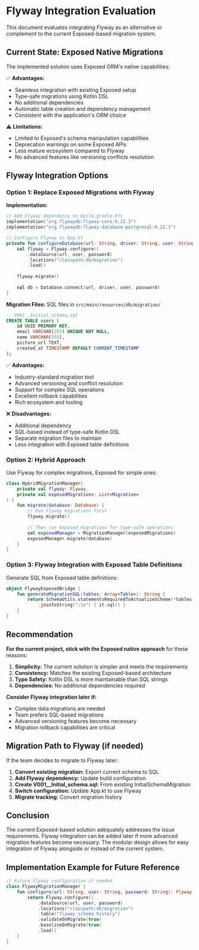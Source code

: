 # Flyway Integration Evaluation

This document evaluates integrating Flyway as an alternative or complement to the current Exposed-based migration system.

## Current State: Exposed Native Migrations

The implemented solution uses Exposed ORM's native capabilities:

✅ **Advantages:**
- Seamless integration with existing Exposed setup
- Type-safe migrations using Kotlin DSL
- No additional dependencies
- Automatic table creation and dependency management
- Consistent with the application's ORM choice

⚠️ **Limitations:**
- Limited to Exposed's schema manipulation capabilities
- Deprecation warnings on some Exposed APIs
- Less mature ecosystem compared to Flyway
- No advanced features like versioning conflicts resolution

## Flyway Integration Options

### Option 1: Replace Exposed Migrations with Flyway

**Implementation:**
```kotlin
// Add Flyway dependency to build.gradle.kts
implementation("org.flywaydb:flyway-core:9.22.3")
implementation("org.flywaydb:flyway-database-postgresql:9.22.3")

// Configure Flyway in App.kt
private fun configureDatabase(url: String, driver: String, user: String, password: String) {
    val flyway = Flyway.configure()
        .dataSource(url, user, password)
        .locations("classpath:db/migration")
        .load()
    
    flyway.migrate()
    
    val db = Database.connect(url, driver, user, password)
}
```

**Migration Files:** SQL files in `src/main/resources/db/migration/`
```sql
-- V001__Initial_schema.sql
CREATE TABLE users (
    id UUID PRIMARY KEY,
    email VARCHAR(255) UNIQUE NOT NULL,
    name VARCHAR(255),
    picture_url TEXT,
    created_at TIMESTAMP DEFAULT CURRENT_TIMESTAMP
);
```

✅ **Advantages:**
- Industry-standard migration tool
- Advanced versioning and conflict resolution
- Support for complex SQL operations
- Excellent rollback capabilities
- Rich ecosystem and tooling

❌ **Disadvantages:**
- Additional dependency
- SQL-based instead of type-safe Kotlin DSL
- Separate migration files to maintain
- Less integration with Exposed table definitions

### Option 2: Hybrid Approach

Use Flyway for complex migrations, Exposed for simple ones:

```kotlin
class HybridMigrationManager(
    private val flyway: Flyway,
    private val exposedMigrations: List<Migration>
) {
    fun migrate(database: Database) {
        // Run Flyway migrations first
        flyway.migrate()
        
        // Then run Exposed migrations for type-safe operations
        val exposedManager = MigrationManager(exposedMigrations)
        exposedManager.migrate(database)
    }
}
```

### Option 3: Flyway Integration with Exposed Table Definitions

Generate SQL from Exposed table definitions:

```kotlin
object FlywayExposedBridge {
    fun generateMigrationSQL(tables: Array<Table>): String {
        return SchemaUtils.statementsRequiredToActualizeScheme(*tables)
            .joinToString(";\n") { it.sql() }
    }
}
```

## Recommendation

**For the current project, stick with the Exposed native approach** for these reasons:

1. **Simplicity:** The current solution is simpler and meets the requirements
2. **Consistency:** Matches the existing Exposed-based architecture
3. **Type Safety:** Kotlin DSL is more maintainable than SQL strings
4. **Dependencies:** No additional dependencies required

**Consider Flyway integration later if:**
- Complex data migrations are needed
- Team prefers SQL-based migrations
- Advanced versioning features become necessary
- Migration rollback capabilities are critical

## Migration Path to Flyway (if needed)

If the team decides to migrate to Flyway later:

1. **Convert existing migration:** Export current schema to SQL
2. **Add Flyway dependency:** Update build configuration
3. **Create V001__Initial_schema.sql:** From existing InitialSchemaMigration
4. **Switch configuration:** Update App.kt to use Flyway
5. **Migrate tracking:** Convert migration history

## Conclusion

The current Exposed-based solution adequately addresses the issue requirements. Flyway integration can be added later if more advanced migration features become necessary. The modular design allows for easy integration of Flyway alongside or instead of the current system.

## Implementation Example for Future Reference

```kotlin
// Future Flyway configuration if needed
class FlywayMigrationManager {
    fun configure(url: String, user: String, password: String): Flyway {
        return Flyway.configure()
            .dataSource(url, user, password)
            .locations("classpath:db/migration")
            .table("flyway_schema_history")
            .validateOnMigrate(true)
            .baselineOnMigrate(true)
            .load()
    }
}
```